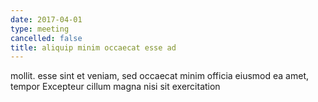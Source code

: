 ```yaml
---
date: 2017-04-01
type: meeting
cancelled: false
title: aliquip minim occaecat esse ad
---
```

mollit. esse sint et veniam, sed occaecat minim officia eiusmod ea amet, tempor Excepteur cillum magna nisi sit exercitation